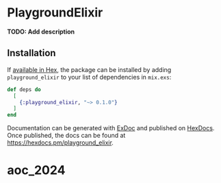 # PlaygroundElixir

**TODO: Add description**

## Installation

If [available in Hex](https://hex.pm/docs/publish), the package can be installed
by adding `playground_elixir` to your list of dependencies in `mix.exs`:

```elixir
def deps do
  [
    {:playground_elixir, "~> 0.1.0"}
  ]
end
```

Documentation can be generated with [ExDoc](https://github.com/elixir-lang/ex_doc)
and published on [HexDocs](https://hexdocs.pm). Once published, the docs can
be found at <https://hexdocs.pm/playground_elixir>.

# aoc_2024
